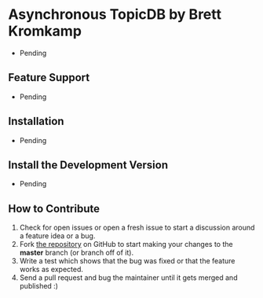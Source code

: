 # Asynchronous TopicDB by Brett Kromkamp

- Pending

## Feature Support

- Pending

## Installation

- Pending

## Install the Development Version

- Pending

## How to Contribute

1. Check for open issues or open a fresh issue to start a discussion around a feature idea or a bug.
2. Fork [the repository](https://github.com/brettkromkamp/aiotopicdb) on GitHub to start making your changes to the **master** branch (or branch off of it).
3. Write a test which shows that the bug was fixed or that the feature works as expected.
4. Send a pull request and bug the maintainer until it gets merged and published :)